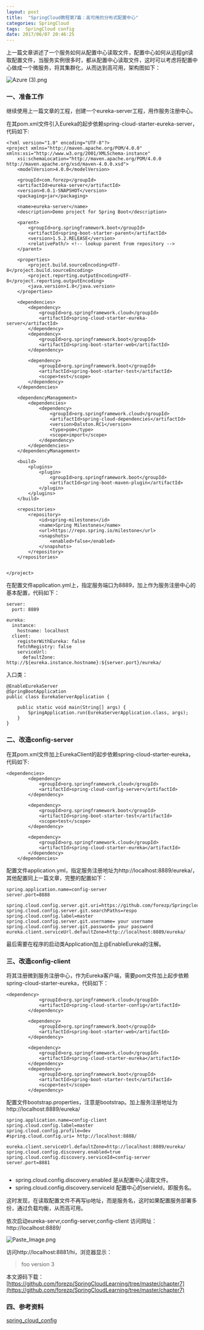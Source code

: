 ```yaml
---
layout: post
title:  "SpringCloud教程第7篇：高可用的分布式配置中心"
categories: SpringCloud
tags:  SpringCloud config
date: 2017/06/07 20:46:25
---
```





上一篇文章讲述了一个服务如何从配置中心读取文件，配置中心如何从远程git读取配置文件，当服务实例很多时，都从配置中心读取文件，这时可以考虑将配置中心做成一个微服务，将其集群化，从而达到高可用，架构图如下：

![Azure (3).png](http://upload-images.jianshu.io/upload_images/2279594-babe706075d72c58.png?imageMogr2/auto-orient/strip%7CimageView2/2/w/600)

<!--more-->

### 一、准备工作

继续使用上一篇文章的工程，创建一个eureka-server工程，用作服务注册中心。

在其pom.xml文件引入Eureka的起步依赖spring-cloud-starter-eureka-server，代码如下:

```
<?xml version="1.0" encoding="UTF-8"?>
<project xmlns="http://maven.apache.org/POM/4.0.0" xmlns:xsi="http://www.w3.org/2001/XMLSchema-instance"
	xsi:schemaLocation="http://maven.apache.org/POM/4.0.0 http://maven.apache.org/xsd/maven-4.0.0.xsd">
	<modelVersion>4.0.0</modelVersion>

	<groupId>com.forezp</groupId>
	<artifactId>eureka-server</artifactId>
	<version>0.0.1-SNAPSHOT</version>
	<packaging>jar</packaging>

	<name>eureka-server</name>
	<description>Demo project for Spring Boot</description>

	<parent>
		<groupId>org.springframework.boot</groupId>
		<artifactId>spring-boot-starter-parent</artifactId>
		<version>1.5.2.RELEASE</version>
		<relativePath/> <!-- lookup parent from repository -->
	</parent>

	<properties>
		<project.build.sourceEncoding>UTF-8</project.build.sourceEncoding>
		<project.reporting.outputEncoding>UTF-8</project.reporting.outputEncoding>
		<java.version>1.8</java.version>
	</properties>

	<dependencies>
		<dependency>
			<groupId>org.springframework.cloud</groupId>
			<artifactId>spring-cloud-starter-eureka-server</artifactId>
		</dependency>
		<dependency>
			<groupId>org.springframework.boot</groupId>
			<artifactId>spring-boot-starter-web</artifactId>
		</dependency>

		<dependency>
			<groupId>org.springframework.boot</groupId>
			<artifactId>spring-boot-starter-test</artifactId>
			<scope>test</scope>
		</dependency>
	</dependencies>

	<dependencyManagement>
		<dependencies>
			<dependency>
				<groupId>org.springframework.cloud</groupId>
				<artifactId>spring-cloud-dependencies</artifactId>
				<version>Dalston.RC1</version>
				<type>pom</type>
				<scope>import</scope>
			</dependency>
		</dependencies>
	</dependencyManagement>

	<build>
		<plugins>
			<plugin>
				<groupId>org.springframework.boot</groupId>
				<artifactId>spring-boot-maven-plugin</artifactId>
			</plugin>
		</plugins>
	</build>

	<repositories>
		<repository>
			<id>spring-milestones</id>
			<name>Spring Milestones</name>
			<url>https://repo.spring.io/milestone</url>
			<snapshots>
				<enabled>false</enabled>
			</snapshots>
		</repository>
	</repositories>


</project>

```
在配置文件application.yml上，指定服务端口为8889，加上作为服务注册中心的基本配置，代码如下：

```
server:
  port: 8889

eureka:
  instance:
    hostname: localhost
  client:
    registerWithEureka: false
    fetchRegistry: false
    serviceUrl:
      defaultZone: http://${eureka.instance.hostname}:${server.port}/eureka/
```

入口类：

```
@EnableEurekaServer
@SpringBootApplication
public class EurekaServerApplication {

	public static void main(String[] args) {
		SpringApplication.run(EurekaServerApplication.class, args);
	}
}

```

### 二、改造config-server

在其pom.xml文件加上EurekaClient的起步依赖spring-cloud-starter-eureka，代码如下:

```
<dependencies>
		<dependency>
			<groupId>org.springframework.cloud</groupId>
			<artifactId>spring-cloud-config-server</artifactId>
		</dependency>

		<dependency>
			<groupId>org.springframework.boot</groupId>
			<artifactId>spring-boot-starter-test</artifactId>
			<scope>test</scope>
		</dependency>

		<dependency>
			<groupId>org.springframework.cloud</groupId>
			<artifactId>spring-cloud-starter-eureka</artifactId>
		</dependency>
	</dependencies>

```

配置文件application.yml，指定服务注册地址为http://localhost:8889/eureka/，其他配置同上一篇文章，完整的配置如下：

```
spring.application.name=config-server
server.port=8888

spring.cloud.config.server.git.uri=https://github.com/forezp/SpringcloudConfig/
spring.cloud.config.server.git.searchPaths=respo
spring.cloud.config.label=master
spring.cloud.config.server.git.username= your username
spring.cloud.config.server.git.password= your password
eureka.client.serviceUrl.defaultZone=http://localhost:8889/eureka/
```
最后需要在程序的启动类Application加上@EnableEureka的注解。

### 三、改造config-client

将其注册微到服务注册中心，作为Eureka客户端，需要pom文件加上起步依赖spring-cloud-starter-eureka，代码如下：


```
<dependency>
			<groupId>org.springframework.cloud</groupId>
			<artifactId>spring-cloud-starter-config</artifactId>
		</dependency>

		<dependency>
			<groupId>org.springframework.boot</groupId>
			<artifactId>spring-boot-starter-web</artifactId>
		</dependency>

		<dependency>
			<groupId>org.springframework.cloud</groupId>
			<artifactId>spring-cloud-starter-eureka</artifactId>
		</dependency>
		<dependency>
			<groupId>org.springframework.boot</groupId>
			<artifactId>spring-boot-starter-test</artifactId>
			<scope>test</scope>
		</dependency>
```

配置文件bootstrap.properties，注意是bootstrap。加上服务注册地址为http://localhost:8889/eureka/

```
spring.application.name=config-client
spring.cloud.config.label=master
spring.cloud.config.profile=dev
#spring.cloud.config.uri= http://localhost:8888/

eureka.client.serviceUrl.defaultZone=http://localhost:8889/eureka/
spring.cloud.config.discovery.enabled=true
spring.cloud.config.discovery.serviceId=config-server
server.port=8881


```

- spring.cloud.config.discovery.enabled 是从配置中心读取文件。
- spring.cloud.config.discovery.serviceId 配置中心的servieId，即服务名。

这时发现，在读取配置文件不再写ip地址，而是服务名，这时如果配置服务部署多份，通过负载均衡，从而高可用。

依次启动eureka-servr,config-server,config-client
访问网址：http://localhost:8889/

![Paste_Image.png](http://upload-images.jianshu.io/upload_images/2279594-1639fdb713faa405.png?imageMogr2/auto-orient/strip%7CimageView2/2/w/600)

访问http://localhost:8881/hi，浏览器显示：

> foo version 3
> 

本文源码下载：
[https://github.com/forezp/SpringCloudLearning/tree/master/chapter7](https://github.com/forezp/SpringCloudLearning/tree/master/chapter7)


### 四、参考资料

[spring_cloud_config](http://projects.spring.io/spring-cloud/spring-cloud.html#_spring_cloud_config)

